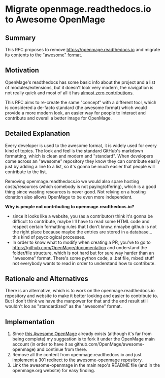 # Migrate openmage.readthedocs.io to Awesome OpenMage

## Summary

This RFC proposes to remove https://openmage.readthedocs.io and migrate its contents to the ["awesome" format](https://github.com/sindresorhus/awesome).

## Motivation

OpenMage's readthedocs has some basic info about the project and a list of modules/extensions, but it doesn't look very modern, the navigation is not really quick and most of all it has [almost zero contributions](https://github.com/OpenMage/documentation/pulls).

This RFC aims to re-create the same "concept" with a different tool, which is considered a de-facto standard (the awesome format) which would provide a more modern look, an easier way for people to interact and contribute and overall a better image for OpenMage.
 
## Detailed Explanation

Every developer is used to the awesome format, it is widely used for every kind of topics.
The look and feel is the standard GitHub's markdown formatting, which is clean and modern and "standard".
When developers come across an "awesome" repository they know they can contribute easily just by adding a line to a list, so it's gonna be much easier that people will contribute to the list.

Removing openmage.readthedocs.io we would also spare hosting costs/resources (which somebody is not paying/offering), which is a good thing since wasting resources is never good. Not relying on a hosting donation also allows OpenMage to be even more independent.

**Why is people not contributing to openmage.readthedocs.io?**

- since it looks like a website, you (as a contributor) think it's gonna be difficult to contribute, maybe I'll have to read some HTML code and respect certain formatting rules that I don't know, nmaybe github is not the right place because maybe the entries are stored in a database... this kind of psycological processes.
- In order to know what to modify when creating a PR, you've to go to https://github.com/OpenMage/documentation and understand the folder/file structure, which is not hard but for sure way harder than an "awesome" format. There's some python code, a .bat file, mixed stuff not everybody wants to read in order to understand how to contribute.

## Rationale and Alternatives

There is an alternative, which is to work on the openmage.readthedocs.io repository and website to make it better looking and easier to contribute to. But I don't think we have the manpower for that and the end result still wouldn't loo as "standardized" as the "awesome" format.

## Implementation

1. Since [this Awesome OpenMage](https://github.com/fballiano/awesome-openmage/) already exists (although it's far from being complete) my suggestion is to fork it under the OpenMage main account (in order to have it as github.com/OpenMage/awesome-openmage) and continue from there.
2. Remove all the content from openmage.readthedocs.io and just implement a 301 redirect to the awesome-openmage repository.
3. Link the awesome-openmage in the main repo's README file (and in the openmage.org website) for easy finding.
